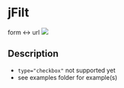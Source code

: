 # jFilt
form &lt;-> url
![](https://cloud.githubusercontent.com/assets/645112/6202045/25d63ca2-b49e-11e4-92fc-d1ea3c398ae5.png)

## Description
- `type="checkbox"` not supported yet
- see examples folder for example(s)
 
